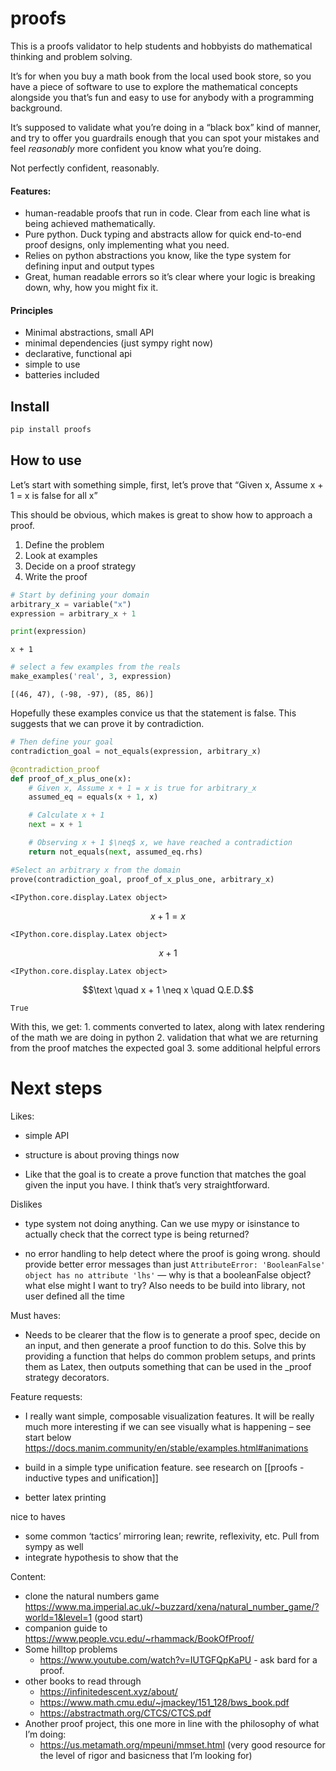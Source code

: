 # proofs

<!-- WARNING: THIS FILE WAS AUTOGENERATED! DO NOT EDIT! -->

This is a proofs validator to help students and hobbyists do
mathematical thinking and problem solving.

It’s for when you buy a math book from the local used book store, so you
have a piece of software to use to explore the mathematical concepts
alongside you that’s fun and easy to use for anybody with a programming
background.

It’s supposed to validate what you’re doing in a “black box” kind of
manner, and try to offer you guardrails enough that you can spot your
mistakes and feel *reasonably* more confident you know what you’re
doing.

Not perfectly confident, reasonably.

#### Features:

- human-readable proofs that run in code. Clear from each line what is
  being achieved mathematically.
- Pure python. Duck typing and abstracts allow for quick end-to-end
  proof designs, only implementing what you need.
- Relies on python abstractions you know, like the type system for
  defining input and output types
- Great, human readable errors so it’s clear where your logic is
  breaking down, why, how you might fix it.

#### Principles

- Minimal abstractions, small API
- minimal dependencies (just sympy right now)
- declarative, functional api
- simple to use
- batteries included

## Install

``` sh
pip install proofs
```

## How to use

Let’s start with something simple, first, let’s prove that “Given x,
Assume x + 1 = x is false for all x”

This should be obvious, which makes is great to show how to approach a
proof.

1.  Define the problem
2.  Look at examples
3.  Decide on a proof strategy
4.  Write the proof

``` python
# Start by defining your domain
arbitrary_x = variable("x")
expression = arbitrary_x + 1
```

``` python
print(expression)
```

    x + 1

``` python
# select a few examples from the reals
make_examples('real', 3, expression)
```

    [(46, 47), (-98, -97), (85, 86)]

Hopefully these examples convice us that the statement is false. This
suggests that we can prove it by contradiction.

``` python
# Then define your goal
contradiction_goal = not_equals(expression, arbitrary_x)
```

``` python
@contradiction_proof
def proof_of_x_plus_one(x):
    # Given x, Assume x + 1 = x is true for arbitrary_x
    assumed_eq = equals(x + 1, x)

    # Calculate x + 1
    next = x + 1

    # Observing x + 1 $\neq$ x, we have reached a contradiction
    return not_equals(next, assumed_eq.rhs)

#Select an arbitrary x from the domain
prove(contradiction_goal, proof_of_x_plus_one, arbitrary_x)
```

    <IPython.core.display.Latex object>

$$x + 1 = x$$

    <IPython.core.display.Latex object>

$$x + 1$$

    <IPython.core.display.Latex object>

$$\text \quad x + 1 \neq x \quad Q.E.D.$$

    True

With this, we get: 1. comments converted to latex, along with latex
rendering of the math we are doing in python 2. validation that what we
are returning from the proof matches the expected goal 3. some
additional helpful errors

# Next steps

Likes:

- simple API

- structure is about proving things now

- Like that the goal is to create a prove function that matches the goal
  given the input you have. I think that’s very straightforward.

Dislikes

- type system not doing anything. Can we use mypy or isinstance to
  actually check that the correct type is being returned?

- no error handling to help detect where the proof is going wrong.
  should provide better error messages than just
  `AttributeError: 'BooleanFalse' object has no attribute 'lhs'` — why
  is that a booleanFalse object? what else might I want to try? Also
  needs to be build into library, not user defined all the time

Must haves:

- Needs to be clearer that the flow is to generate a proof spec, decide
  on an input, and then generate a proof function to do this. Solve this
  by providing a function that helps do common problem setups, and
  prints them as Latex, then outputs something that can be used in the
  \_proof strategy decorators.

Feature requests:

- I really want simple, composable visualization features. It will be
  really much more interesting if we can see visually what is happening
  – see start below
  https://docs.manim.community/en/stable/examples.html#animations

- build in a simple type unification feature. see research on
  \[\[proofs - inductive types and unification\]\]

- better latex printing

nice to haves

- some common ‘tactics’ mirroring lean; rewrite, reflexivity, etc. Pull
  from sympy as well
- integrate hypothesis to show that the

Content:

- clone the natural numbers game
  https://www.ma.imperial.ac.uk/~buzzard/xena/natural_number_game/?world=1&level=1
  (good start)
- companion guide to https://www.people.vcu.edu/~rhammack/BookOfProof/
- Some hilltop problems
  - https://www.youtube.com/watch?v=IUTGFQpKaPU - ask bard for a proof.
- other books to read through
  - https://infinitedescent.xyz/about/
  - https://www.math.cmu.edu/~jmackey/151_128/bws_book.pdf
  - https://abstractmath.org/CTCS/CTCS.pdf
- Another proof project, this one more in line with the philosophy of
  what I’m doing:
  - https://us.metamath.org/mpeuni/mmset.html (very good resource for
    the level of rigor and basicness that I’m looking for)
